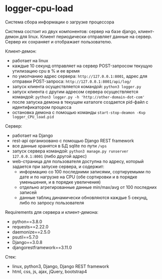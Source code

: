 # logger-cpu-load

Система сбора информации о загрузке процессора

Система состоит из двух компонентов: сервер на базе django, клиент-демон для linux. Клиент периодически отправляет данные на сервер. Сервер их сохраняет и отображает пользователю.

Клиент-демон:
- работает на linux
- каждые 10 секунд отправляет на сервер POST-запросом текущую утилизацию cpu в % и ее время
- по умолчанию адрес сервера: `http://127.0.0.1:8001`, адрес для отправки POST-запроса: `http://127.0.0.1:8001/api/log/`
- запуск клиента осуществляется командой: `python3 logger.py`
- запуск клиента с другим адресом сервера осуществляется командой: `python3 logger.py -h 'http://other-domain-dot-com'`
- после запуска демона в текущем каталоге создается pid-файл с идентификатором процесса
- остановка демона с помощью команды `start-stop-deamon -Kvp logger_CPU_load.pid`

Сервер:
- работает на Django
- rest-api организовано с помощью Django REST framework
- все данные хранятся в БД sqlite по пути `/vps`
- запуск сервера командой: `python3 manage.py runserver 127.0.0.1:8001` (либо другой адрес)
- web-страница для пользователя доступна по адресу, который задается при запуске сервера, и содержит: 
  - информацию со 100 последними записями, сортируемыми по дате и по нагрузке на CPU (обе сортировки и в порядке уменьшения, и в порядке увеличения) 
  - отдельно агрегированные данные min/max/avg от 100 последних записей
  - данные таблиц динамически обновляются каждые 5 секунд, либо по запросу пользователя

Requirements для сервера и клиент-демона:
- python==3.8.0
- requests==2.22.0
- daemonize==2.5.0
- psutil==5.7.0
- Django==3.0.8
- djangorestframework==3.11.0

Стек:
- linux, python3, Django, Django REST framework
- html, css, js, ajax, jQuery, bootstrap4

